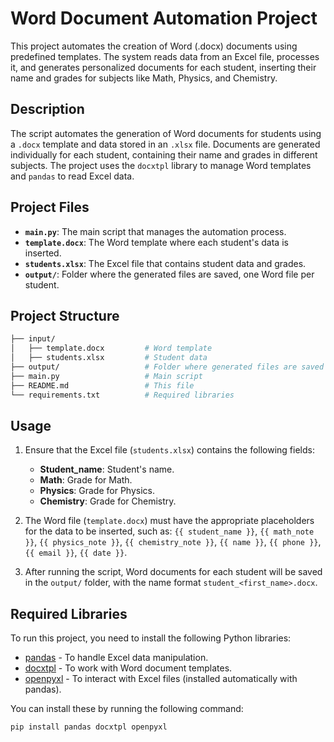 # Word Document Automation Project

This project automates the creation of Word (.docx) documents using predefined templates. The system reads data from an Excel file, processes it, and generates personalized documents for each student, inserting their name and grades for subjects like Math, Physics, and Chemistry.

## Description

The script automates the generation of Word documents for students using a `.docx` template and data stored in an `.xlsx` file. Documents are generated individually for each student, containing their name and grades in different subjects. The project uses the `docxtpl` library to manage Word templates and `pandas` to read Excel data.

## Project Files

- **`main.py`**: The main script that manages the automation process.
- **`template.docx`**: The Word template where each student's data is inserted.
- **`students.xlsx`**: The Excel file that contains student data and grades.
- **`output/`**: Folder where the generated files are saved, one Word file per student.

## Project Structure


```bash
├── input/
│   ├── template.docx         # Word template
│   ├── students.xlsx         # Student data
├── output/                   # Folder where generated files are saved
├── main.py                   # Main script
├── README.md                 # This file
└── requirements.txt          # Required libraries
```

## Usage

1. Ensure that the Excel file (`students.xlsx`) contains the following fields:
   - **Student_name**: Student's name.
   - **Math**: Grade for Math.
   - **Physics**: Grade for Physics.
   - **Chemistry**: Grade for Chemistry.

2. The Word file (`template.docx`) must have the appropriate placeholders for the data to be inserted, such as: `{{ student_name }}`, `{{ math_note }}`, `{{ physics_note }}`, `{{ chemistry_note }}`, `{{ name }}`, `{{ phone }}`, `{{ email }}`, `{{ date }}`.

3. After running the script, Word documents for each student will be saved in the `output/` folder, with the name format `student_<first_name>.docx`.

## Required Libraries

To run this project, you need to install the following Python libraries:

- [pandas](https://pandas.pydata.org/) - To handle Excel data manipulation.
- [docxtpl](https://docxtpl.readthedocs.io/en/latest/) - To work with Word document templates.
- [openpyxl](https://openpyxl.readthedocs.io/en/stable/) - To interact with Excel files (installed automatically with pandas).

You can install these by running the following command:

```bash
pip install pandas docxtpl openpyxl
```